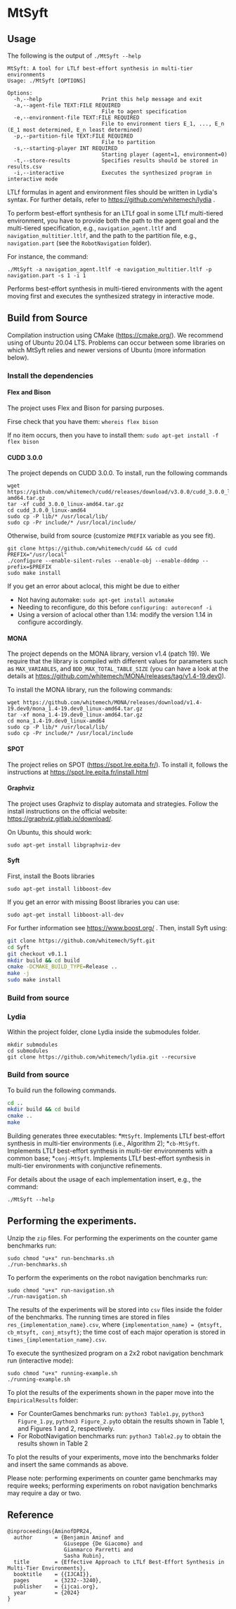 # MtSyft

## Usage

The following is the output of `./MtSyft --help`

```
MtSyft: A tool for LTLf best-effort synthesis in multi-tier environments
Usage: ./MtSyft [OPTIONS]

Options:
  -h,--help                   Print this help message and exit
  -a,--agent-file TEXT:FILE REQUIRED
                              File to agent specification
  -e,--environment-file TEXT:FILE REQUIRED
                              File to environment tiers E_1, ..., E_n (E_1 most determined, E_n least determined)
  -p,--partition-file TEXT:FILE REQUIRED
                              File to partition
  -s,--starting-player INT REQUIRED
                              Starting player (agent=1, environment=0)
  -t,--store-results          Specifies results should be stored in results.csv
  -i,--interactive            Executes the synthesized program in interactive mode
```

LTLf formulas in agent and environment files should be written in Lydia's syntax. For further details, refer to https://github.com/whitemech/lydia .

To perform best-effort synthesis for an LTLf goal in some LTLf multi-tiered environment, you have to provide both the path to the agent goal and the multi-tiered specification, e.g., `navigation_agent.ltlf` and `navigation_multitier.ltlf`, and the path to the partition file, e.g., `navigation.part` (see the `RobotNavigation` folder).

For instance, the command:

```
./MtSyft -a navigation_agent.ltlf -e navigation_multitier.ltlf -p navigation.part -s 1 -i 1
```

Performs best-effort synthesis in multi-tiered environments with the agent moving first and executes the synthesized strategy in interactive mode.

## Build from Source

Compilation instruction using CMake (https://cmake.org/). We recommend using of Ubuntu 20.04 LTS. Problems can occur between some libraries on which MtSyft relies and newer versions of Ubuntu (more information below).

### Install the dependencies

#### Flex and Bison

The project uses Flex and Bison for parsing purposes.

Firse check that you have them: `whereis flex bison`

If no item occurs, then you have to install them: `sudo apt-get install -f flex bison`

#### CUDD 3.0.0

The project depends on CUDD 3.0.0. To install, run the following commands

```
wget https://github.com/whitemech/cudd/releases/download/v3.0.0/cudd_3.0.0_linux-amd64.tar.gz
tar -xf cudd_3.0.0_linux-amd64.tar.gz
cd cudd_3.0.0_linux-amd64
sudo cp -P lib/* /usr/local/lib/
sudo cp -Pr include/* /usr/local/include/
```

Otherwise, build from source (customize `PREFIX` variable as you see fit).

```
git clone https://github.com/whitemech/cudd && cd cudd
PREFIX="/usr/local"
./configure --enable-silent-rules --enable-obj --enable-dddmp --prefix=$PREFIX
sudo make install
```

If you get an error about aclocal, this might be due to either

* Not having automake: `sudo apt-get install automake`
* Needing to reconfigure, do this before `configuring: autoreconf -i`
* Using a version of aclocal other than 1.14: modify the version 1.14 in configure accordingly.

#### MONA

The project depends on the MONA library, version v1.4 (patch 19). We require that the library is compiled with different values for parameters such as `MAX_VARIABLES`, and `BDD_MAX_TOTAL_TABLE_SIZE` (you can have a look at the details at https://github.com/whitemech/MONA/releases/tag/v1.4-19.dev0).

To install the MONA library, run the following commands:

```
wget https://github.com/whitemech/MONA/releases/download/v1.4-19.dev0/mona_1.4-19.dev0_linux-amd64.tar.gz
tar -xf mona_1.4-19.dev0_linux-amd64.tar.gz
cd mona_1.4-19.dev0_linux-amd64
sudo cp -P lib/* /usr/local/lib/
sudo cp -Pr include/* /usr/local/include
```

#### SPOT

The project relies on SPOT (https://spot.lre.epita.fr/). To install it, follows the instructions at https://spot.lre.epita.fr/install.html

#### Graphviz

The project uses Graphviz to display automata and strategies. Follow the install instructions on the official website: https://graphviz.gitlab.io/download/.

On Ubuntu, this should work:

```
sudo apt-get install libgraphviz-dev
```

#### Syft

First, install the Boots libraries

```
sudo apt-get install libboost-dev
```

If you get an error with missing Boost libraries you can use:

```
sudo apt-get install libboost-all-dev
```

For further information see https://www.boost.org/ . Then, install Syft using:

```bash 
git clone https://github.com/whitemech/Syft.git
cd Syft
git checkout v0.1.1
mkdir build && cd build
cmake -DCMAKE_BUILD_TYPE=Release ..
make -j
sudo make install
```

### Build from source

### Lydia

Within the project folder, clone Lydia inside the submodules folder.

```
mkdir submodules
cd submodules 
git clone https://github.com/whitemech/lydia.git --recursive
```

### Build from source

To build run the following commands.

```bash
cd ..
mkdir build && cd build
cmake ..
make
```

Building generates three executables:
*`MtSyft`. Implements LTLf best-effort synthesis in multi-tier environments (i.e., Algorithm 2);
*`cb-MtSyft`. Implements LTLf best-effort synthesis in multi-tier environments with a common base;
*`conj-MtSyft`. Implements LTLf best-effort synthesis in multi-tier environments with conjunctive refinements.

For details about the usage of each implementation insert, e.g., the command:

```
./MtSyft --help
```

## Performing the experiments.

Unzip the `zip` files. For performing the experiments on the counter game benchmarks run:

```
sudo chmod "u+x" run-benchmarks.sh 
./run-benchmarks.sh
```

To perform the experiments on the robot navigation benchmarks run:

```
sudo chmod "u+x" run-navigation.sh 
./run-navigation.sh
```

The results of the experiments will be stored into `csv` files inside the folder of the benchmarks. The running times are stored in files `res_{implementation_name}.csv`, where `{implementation_name} = {mtsyft, cb_mtsyft, conj_mtsyft}`; the time cost of each major operation is stored in `times_{implementation_name}.csv`.

To execute the synthesized program on a 2x2 robot navigation benchmark run (interactive mode): 

```
sudo chmod "u+x" running-example.sh 
./running-example.sh
```

To plot the results of the experiments shown in the paper move into the `EmpiricalResults` folder: 
* For CounterGames benchmarks run: `python3 Table1.py`, `python3 Figure_1.py`, `python3 Figure_2.py`to obtain the results shown in Table 1, and Figures 1 and 2, respectively.
* For RobotNavigation benchmarks run: `python3 Table2.py` to obtain the results shown in Table 2

To plot the results of your experiments, move into the benchmarks folder and insert the same commands as above.

Please note: performing experiments on counter game benchmarks may require weeks; performing experiments on robot navigation benchmarks may require a day or two.

## Reference

```
@inproceedings{AminofDPR24,
  author       = {Benjamin Aminof and
                  Giuseppe {De Giacomo} and
                  Gianmarco Parretti and
                  Sasha Rubin},
  title        = {Effective Approach to LTLf Best-Effort Synthesis in Multi-Tier Environments},
  booktitle    = {{IJCAI}},
  pages        = {3232--3240},
  publisher    = {ijcai.org},
  year         = {2024}
}
```
